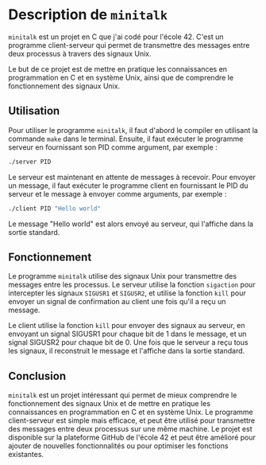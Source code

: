 # Description de `minitalk`

`minitalk` est un projet en C que j'ai codé pour l'école 42. C'est un programme client-serveur qui permet de transmettre des messages entre deux processus à travers des signaux Unix.

Le but de ce projet est de mettre en pratique les connaissances en programmation en C et en système Unix, ainsi que de comprendre le fonctionnement des signaux Unix.

## Utilisation

Pour utiliser le programme `minitalk`, il faut d'abord le compiler en utilisant la commande `make` dans le terminal. Ensuite, il faut exécuter le programme serveur en fournissant son PID comme argument, par exemple :

``` sh
./server PID
```

Le serveur est maintenant en attente de messages à recevoir. Pour envoyer un message, il faut exécuter le programme client en fournissant le PID du serveur et le message à envoyer comme arguments, par exemple :

``` sh
./client PID "Hello world"
```

Le message "Hello world" est alors envoyé au serveur, qui l'affiche dans la sortie standard.

## Fonctionnement

Le programme `minitalk` utilise des signaux Unix pour transmettre des messages entre les processus. Le serveur utilise la fonction `sigaction` pour intercepter les signaux `SIGUSR1` et `SIGUSR2`, et utilise la fonction `kill` pour envoyer un signal de confirmation au client une fois qu'il a reçu un message.

Le client utilise la fonction `kill` pour envoyer des signaux au serveur, en envoyant un signal SIGUSR1 pour chaque bit de 1 dans le message, et un signal SIGUSR2 pour chaque bit de 0. Une fois que le serveur a reçu tous les signaux, il reconstruit le message et l'affiche dans la sortie standard.

## Conclusion

`minitalk` est un projet intéressant qui permet de mieux comprendre le fonctionnement des signaux Unix et de mettre en pratique les connaissances en programmation en C et en système Unix. Le programme client-serveur est simple mais efficace, et peut être utilisé pour transmettre des messages entre deux processus sur une même machine. Le projet est disponible sur la plateforme GitHub de l'école 42 et peut être amélioré pour ajouter de nouvelles fonctionnalités ou pour optimiser les fonctions existantes.

